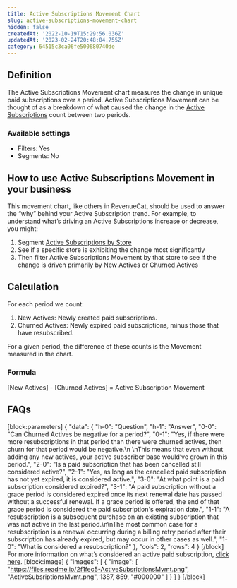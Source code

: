 ```yaml
---
title: Active Subscriptions Movement Chart
slug: active-subscriptions-movement-chart
hidden: false
createdAt: '2022-10-19T15:29:56.036Z'
updatedAt: '2023-02-24T20:48:04.755Z'
category: 64515c3ca06fe500680740de
---
```

## Definition
The Active Subscriptions Movement chart measures the change in unique paid subscriptions over a period. Active Subscriptions Movement can be thought of as a breakdown of what caused the change in the [Active Subscriptions](doc:active-subscriptions-chart) count between two periods.

### Available settings

* Filters: Yes
* Segments: No

## How to use Active Subscriptions Movement in your business
This movement chart, like others in RevenueCat, should be used to answer the “why” behind your Active Subscription trend. For example, to understand what’s driving an Active Subscriptions increase or decrease, you might:

1. Segment [Active Subscriptions by Store](https://app.revenuecat.com/charts/actives?chart_type=Line&customer_lifetime=30%20days&range=Last%2090%20days%3A2022-10-29%3A2023-01-26&segment=store)
2. See if a specific store is exhibiting the change most significantly
3. Then filter Active Subscriptions Movement by that store to see if the change is driven primarily by New Actives or Churned Actives

## Calculation
For each period we count: 

1. New Actives: Newly created paid subscriptions.
2. Churned Actives: Newly expired paid subscriptions, minus those that have resubscribed.

For a given period, the difference of these counts is the Movement measured in the chart.

### Formula
[New Actives] - [Churned Actives] = Active Subscription Movement

## FAQs
[block:parameters]
{
  "data": {
    "h-0": "Question",
    "h-1": "Answer",
    "0-0": "Can Churned Actives be negative for a period?",
    "0-1": "Yes, if there were more resubscriptions in that period than there were churned actives, then churn for that period would be negative.\n \nThis means that even without adding any new actives, your active subscriber base would’ve grown in this period.",
    "2-0": "Is a paid subscription that has been cancelled still considered active?",
    "2-1": "Yes, as long as the cancelled paid subscription has not yet expired, it is considered active.",
    "3-0": "At what point is a paid subscription considered expired?",
    "3-1": "A paid subscription without a grace period is considered expired once its next renewal date has passed without a successful renewal. If a grace period is offered, the end of that grace period is considered the paid subscription's expiration date.",
    "1-1": "A resubscription is a subsequent purchase on an existing subscription that was not active in the last period.\n\nThe most common case for a resubscription is a renewal occurring during a billing retry period after their subscription has already expired, but may occur in other cases as well.",
    "1-0": "What is considered a resubscription?"
  },
  "cols": 2,
  "rows": 4
}
[/block]
For more information on what’s considered an active paid subscription, [click here](doc:active-subscriptions-chart).
[block:image]
{
  "images": [
    {
      "image": [
        "https://files.readme.io/2f1fec5-ActiveSubsriptionsMvmt.png",
        "ActiveSubsriptionsMvmt.png",
        1387,
        859,
        "#000000"
      ]
    }
  ]
}
[/block]